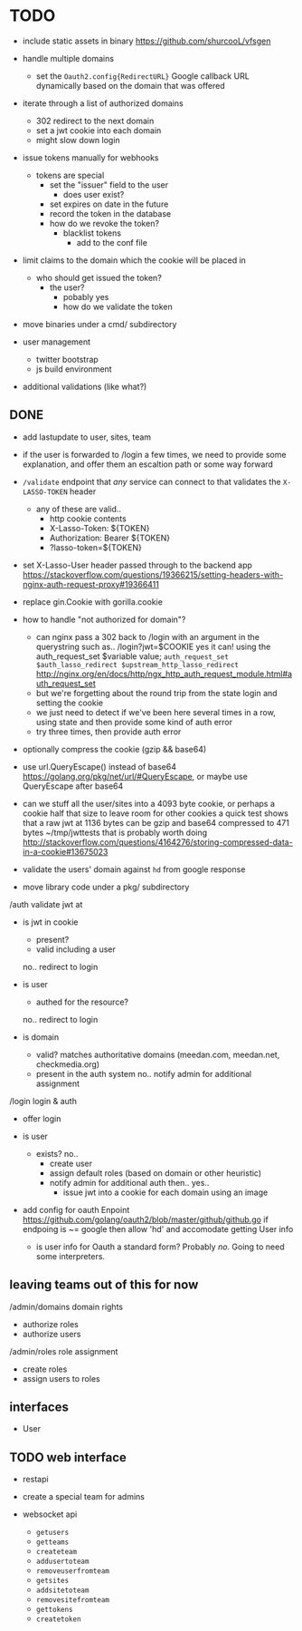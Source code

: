 # TODO

* include static assets in binary
  https://github.com/shurcooL/vfsgen

* handle multiple domains
  * set the `Oauth2.config{RedirectURL}` Google callback URL dynamically based on the domain that was offered

* iterate through a list of authorized domains
  * 302 redirect to the next domain
  * set a jwt cookie into each domain
  * might slow down login

* issue tokens manually for webhooks
  * tokens are special
    * set the "issuer" field to the user
      * does user exist?
    * set expires on date in the future
    * record the token in the database
    * how do we revoke the token?
      * blacklist tokens
        * add to the conf file

* limit claims to the domain which the cookie will be placed in

  * who should get issued the token?
    * the user?
      * pobably yes
      * how do we validate the token

* move binaries under a cmd/ subdirectory

* user management
  * twitter bootstrap
  * js build environment

* additional validations (like what?)

## DONE

* add lastupdate to user, sites, team

* if the user is forwarded to /login a few times, we need to provide some explanation, and offer them an escaltion path or some way forward

* `/validate` endpoint that *any* service can connect to that validates the `X-LASSO-TOKEN` header
  * any of these are valid..
    * http cookie contents
    * X-Lasso-Token: ${TOKEN}
    * Authorization: Bearer ${TOKEN}
    * ?lasso-token=${TOKEN}

* set X-Lasso-User header passed through to the backend app
  https://stackoverflow.com/questions/19366215/setting-headers-with-nginx-auth-request-proxy#19366411

* replace gin.Cookie with gorilla.cookie

* how to handle "not authorized for domain"?
  * can nginx pass a 302 back to /login with an argument in the querystring such as..
  /login?jwt=$COOKIE
  yes it can! using the auth_request_set $variable value;
    `auth_request_set $auth_lasso_redirect $upstream_http_lasso_redirect`
  http://nginx.org/en/docs/http/ngx_http_auth_request_module.html#auth_request_set
  * but we're forgetting about the round trip from the state login and setting the cookie
  * we just need to detect if we've been here several times in a row, using state and then provide some kind of auth error
  * try three times, then provide auth error

* optionally compress the cookie (gzip && base64)
* use url.QueryEscape() instead of base64 https://golang.org/pkg/net/url/#QueryEscape, or maybe use QueryEscape after base64
* can we stuff all the user/sites into a 4093 byte cookie, or perhaps a cookie half that size to leave room for other cookies
  a quick test shows that a raw jwt at 1136 bytes can be gzip and base64 compressed to 471 bytes ~/tmp/jwttests
  that is probably worth doing
  http://stackoverflow.com/questions/4164276/storing-compressed-data-in-a-cookie#13675023

* validate the users' domain against `hd` from google response
* move library code under a pkg/ subdirectory

/auth validate jwt at

* is jwt in cookie
  * present?
  * valid including a user

   no.. redirect to login

* is user
  * authed for the resource?

   no.. redirect to login

* is domain
  * valid? matches authoritative domains (meedan.com, meedan.net, checkmedia.org)
  * present in the auth system
  no.. notify admin for additional assignment

/login login & auth

* offer login
* is user
  * exists?  no..
    * create user
    * assign default roles (based on domain or other heuristic)
    * notify admin for additional auth
    then..
   yes..
      * issue jwt into a cookie for each domain using an image

* add config for oauth Enpoint
  https://github.com/golang/oauth2/blob/master/github/github.go
  if endpoing is ~= google then allow 'hd' and accomodate getting User info
  * is user info for Oauth a standard form?  Probably _no_.  Going to need some interpreters. 

## leaving teams out of this for now

/admin/domains domain rights

* authorize roles
* authorize users

/admin/roles role assignment

* create roles
* assign users to roles

## interfaces

* User

## TODO web interface

* restapi
* create a special team for admins

* websocket api
  * `getusers`
  * `getteams`
  * `createteam`
  * `addusertoteam`
  * `removeuserfromteam`
  * `getsites`
  * `addsitetoteam`
  * `removesitefromteam`
  * `gettokens`
  * `createtoken`
